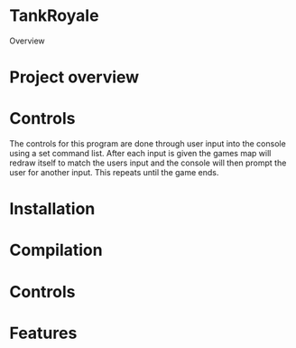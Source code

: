 # TankRoyale
Overview

# Project overview

# Controls
The controls for this program are done through user input into the console using a set command list. After each input is given the games map will redraw itself to match the users input and the console will then prompt the user for another input. This repeats until the game ends.

# Installation
# Compilation
# Controls 
# Features
